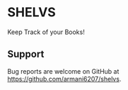 # SHELVS

Keep Track of your Books!

## Support

Bug reports are welcome on GitHub at https://github.com/armani6207/shelvs.